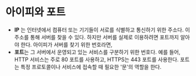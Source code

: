 # 아이피와 포트

- **IP** 는 인터넷에서 컴퓨터 또는 기기들이 서로를 식별하고 통신하기 위한 주소다. 이 주소를 통해 서버를 찾을 수 있다. 하지만 서버를 실제로 이용하려면 포트까지 알아야 한다. 아이피가 서버를 찾기 위한 번호라면, 
- **포트**는 그 서버에서 운영되고 있는 서비스를 구분하기 위한 번호다. 예를 들어, HTTP 서비스는 주로 80 포트를 사용하고, HTTPS는 443 포트를 사용한다. 포트는 특정 프로토콜이나 서비스에 접속할 때 필요한 '문'의 역할을 한다.
